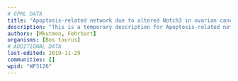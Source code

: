 ```yaml
---
# GPML DATA
title: "Apoptosis-related network due to altered Notch3 in ovarian cancer"
description: "This is a temporary description for Apoptosis-related network due to altered Notch3 in ovarian cancer"
authors: [Mkutmon, Fehrhart]
organisms: [Bos taurus]
# ADDITIONAL DATA
last-edited: 2019-11-29
communities: []
wpid: "WP3126"
---
```

